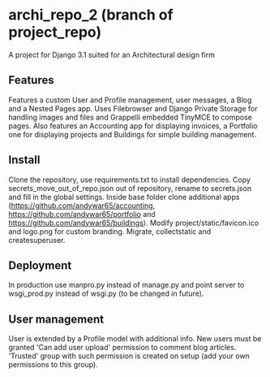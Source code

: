 # archi_repo_2 (branch of project_repo)
A project for Django 3.1 suited for an Architectural design firm
## Features
Features a custom User and Profile management, user messages, a Blog and a
Nested Pages app. Uses Filebrowser and Django Private Storage for handling
images and files and Grappelli embedded TinyMCE to compose pages. Also
features an Accounting app for displaying invoices, a Portfolio one for
displaying projects and Buildings for simple building management.
## Install
Clone the repository, use requirements.txt to install dependencies. Copy secrets_move_out_of_repo.json out of repository, rename to secrets.json and fill
in the global settings. Inside base folder clone additional apps
(https://github.com/andywar65/accounting, https://github.com/andywar65/portfolio
and  https://github.com/andywar65/buildings).
Modify project/static/favicon.ico and logo.png for custom branding.
Migrate, collectstatic and createsuperuser.
## Deployment
In production use manpro.py instead of manage.py and point server to
wsgi_prod.py instead of wsgi.py (to be changed in future).
## User management
User is extended by a Profile model with additional info. New users must be
granted 'Can add user upload' permission to comment blog articles. 'Trusted'
group with such permission is created on setup (add your own permissions to
this group).
